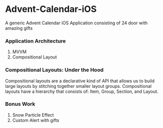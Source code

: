 # Advent-Calendar-iOS
A generic Advent Calendar iOS Application consisting of 24 door with amazing gifts


### Application Architecture
1. MVVM
2. Compositional Layout


### Compositional Layouts: Under the Hood
Compositional layouts are a declarative kind of API that allows us to build large layouts by stitching together smaller layout groups. Compositional layouts have a hierarchy that consists of: Item, Group, Section, and Layout.

### Bonus Work
1. Snow Particle Effect
2. Custom Alert with gifts

